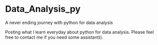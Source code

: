 # Data_Analysis_py
A never ending journey with python for data analysis 
 
Posting what I learn everyday about python for data analysis. Please feel free to contact me if you need some assistant)).

